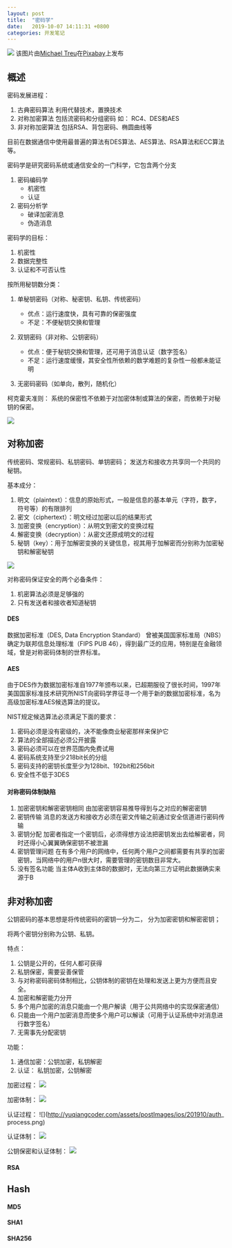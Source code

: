 ```yaml
---
layout: post
title:  "密码学"
date:   2019-10-07 14:11:31 +0800
categories: 开发笔记
---
```


![](http://yuqiangcoder.com/assets/postImages/ios/201910/header.jpg)
该图片由<a href="https://pixabay.com/zh/users/FotoArt-Treu-796002/?utm_source=link-attribution&amp;utm_medium=referral&amp;utm_campaign=image&amp;utm_content=4165613">Michael Treu</a>在<a href="https://pixabay.com/zh/?utm_source=link-attribution&amp;utm_medium=referral&amp;utm_campaign=image&amp;utm_content=4165613">Pixabay</a>上发布

## 概述

密码发展进程：

1. 古典密码算法
    利用代替技术，置换技术
2. 对称加密算法
    包括流密码和分组密码 如： RC4、DES和AES
3. 非对称加密算法
    包括RSA、背包密码、椭圆曲线等
    
目前在数据通信中使用最普遍的算法有DES算法、AES算法、RSA算法和ECC算法等。

密码学是研究密码系统或通信安全的一门科学，它包含两个分支

1. 密码编码学
    * 机密性
    * 认证
2. 密码分析学
    * 破译加密消息
    * 伪造消息

密码学的目标：

1. 机密性
2. 数据完整性
3. 认证和不可否认性

按所用秘钥数分类：

1. 单秘钥密码（对称、秘密钥、私钥、传统密码）
    * 优点：运行速度快，具有可靠的保密强度
    * 不足：不便秘钥交换和管理

2. 双钥密码（非对称、公钥密码）
    * 优点：便于秘钥交换和管理，还可用于消息认证（数字签名）
    * 不足：运行速度缓慢，其安全性所依赖的数学难题的复杂性一般都未能证明

3. 无密码密码（如单向，散列，随机化）

柯克霍夫准则：
系统的保密性不依赖于对加密体制或算法的保密，而依赖于对秘钥的保密。

![](http://yuqiangcoder.com/assets/postImages/ios/201910/cipher.png)

## 对称加密

传统密码、常规密码、私钥密码、单钥密码；
发送方和接收方共享同一个共同的秘钥。

基本成分：

1. 明文（plaintext）：信息的原始形式，一般是信息的基本单元（字符，数字，符号等）的有限排列
2. 密文（ciphertext）：明文经过加密以后的结果形式
3. 加密变换（encryption）：从明文到密文的变换过程
4. 解密变换（decryption）：从密文还原成明文的过程
5. 秘钥（key）：用于加解密变换的关键信息，视其用于加解密而分别称为加密秘钥和解密秘钥

![](http://yuqiangcoder.com/assets/postImages/ios/201910/legacy_cipher_mode.png)

对称密码保证安全的两个必备条件：

1. 机密算法必须是足够强的
2. 只有发送者和接收者知道秘钥

#### DES

数据加密标准（DES, Data Encryption Standard）
曾被美国国家标准局（NBS）确定为联邦信息处理标准（FIPS PUB 46），得到最广泛的应用，特别是在金融领域，曾是对称密码体制的世界标准。

#### AES

由于DES作为数据加密标准自1977年颁布以来，已超期服役了很长时间，1997年美国国家标准技术研究所NIST向密码学界征寻一个用于新的数据加密标准，名为高级加密标准AES候选算法的提议。

NIST规定候选算法必须满足下面的要求：

1. 密码必须是没有密级的，决不能像商业秘密那样来保护它
2. 算法的全部描述必须公开披露
3. 密码必须可以在世界范围内免费试用
4. 密码系统支持至少218bit长的分组
5. 密码支持的密钥长度至少为128bit、192bit和256bit
6. 安全性不低于3DES

#### 对称密码体制缺陷

1. 加密密钥和解密密钥相同
    由加密密钥容易推导得到与之对应的解密密钥
2. 密钥传输
    消息的发送方和接收方必须在密文传输之前通过安全信道进行密码传输
3. 密钥分配
    加密者指定一个密钥后，必须得想方设法把密钥发出去给解密者，同时还得小心翼翼确保密钥不被泄漏
4. 密钥管理问题
    在有多个用户的网络中，任何两个用户之间都需要有共享的加密密钥，当网络中的用户n很大时，需要管理的密钥数目非常大。
5. 没有签名功能
    当主体A收到主体B的数据时，无法向第三方证明此数据确实来源于B

## 非对称加密

公钥密码的基本思想是将传统密码的密钥一分为二， 分为加密密钥和解密密钥；

将两个密钥分别称为公钥、私钥。

特点：

1. 公钥是公开的，任何人都可获得
2. 私钥保密，需要妥善保管
3. 与对称密码密码体制相比，公钥体制的密钥在处理和发送上更为方便而且安全。
4. 加密和解密能力分开
5. 多个用户加密的消息只能由一个用户解读（用于公共网络中的实现保密通信）
6. 只能由一个用户加密消息而使多个用户可以解读（可用于认证系统中对消息进行数字签名）
7. 无需事先分配密钥

功能：

1. 通信加密：公钥加密，私钥解密
2. 认证： 私钥加密，公钥解密

加密过程：
![](http://yuqiangcoder.com/assets/postImages/ios/201910/encryption_process.png)

加密体制：
![](http://yuqiangcoder.com/assets/postImages/ios/201910/encryption_mode.png)

认证过程：
![](http://yuqiangcoder.com/assets/postImages/ios/201910/auth_ process.png)

认证体制：
![](http://yuqiangcoder.com/assets/postImages/ios/201910/auth_mode.png)

公钥保密和认证体制：
![](http://yuqiangcoder.com/assets/postImages/ios/201910/encryption_auth_mode.png)

#### RSA

## Hash
#### MD5
#### SHA1
#### SHA256

[jekyll-docs]: https://jekyllrb.com/docs/home
[jekyll-gh]:   https://github.com/jekyll/jekyll
[jekyll-talk]: https://talk.jekyllrb.com/

